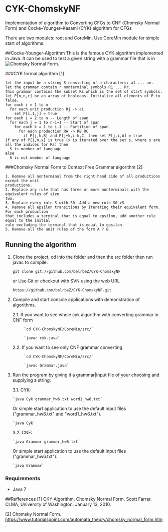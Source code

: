 # CYK-ChomskyNF
Implementation of algorithm to Converting CFGs to CNF (Chomsky Normal Form) and  Cocke–Younger–Kasami (CYK) algorithm for CFGs

There are two modules: root and CoreMin.
Use CoreMin module for simple start of algorithms.

##Cocke-Younger-Algorithm
This is the famous CYK algorithm implemented in Java.
It can be used to test a given string with a grammar file that is in ![Chomsky
Normal Form](https://en.wikipedia.org/wiki/Chomsky_normal_form).

###CYK formal algorithm [1]

	let the input be a string S consisting of n characters: a1 ... an.
	let the grammar contain r nonterminal symbols R1 ... Rr.
	This grammar contains the subset Rs which is the set of start symbols.
	let P[n,n,r] be an array of booleans. Initialize all elements of P to false.
	for each i = 1 to n
	  for each unit production Rj -> ai
	    set P[i,1,j] = true
	for each i = 2 to n -- Length of span
	  for each j = 1 to n-i+1 -- Start of span
	    for each k = 1 to i-1 -- Partition of span
	      for each production RA -> RB RC
	        if P[j,k,B] and P[j+k,i-k,C] then set P[j,i,A] = true
	if any of P[1,n,x] is true (x is iterated over the set s, where s are all the indices for Rs) then
	  S is member of language
	else
	  S is not member of language


###Chomsky Normal Form to Context Free Grammar algorithm [2]

	1. Remove all nonterminal from the right hand side of all productions except the unit
	productions.
	2. Replace any rule that has three or more nonterminals with the equivalent rules of size
	two.
	3. Replace every rule S with S0. Add a new rule S0->S
	4. Remove all epsilon transitions by iterating their equivalent form. For each production
	that includes a terminal that is equal to epsilon, add another rule equal to the initial
	rule excluding the terminal that is equal to epsilon.
	5. Remove all the unit rules of the form A ? B


## Running the algorithm

1. Clone the project, cd into the folder and then the src folder then run javac
   to compile:
   
    `git clone git://github.com/belrbeZ/CYK-ChomskyNF`
   
    or Use Git or checkout with SVN using the web URL 
    
    `https://github.com/belrbeZ/CYK-ChomskyNF.git`
    
2. Compile and start console applications with demonstration of algorithms.

    2.1. If you want to see whole cyk algorithm with converting grammar in CNF form
        
            `cd CYK-ChomskyNF/CoreMin/src/` 
            
            `javac cyk.java`
            
    2.2. If you want to see only CNF grammar converting
        
            `cd CYK-ChomskyNF/CoreMin/src/`
            
            `javac Grammar.java`
        
3. Run the program by giving it a grammar|input file of your choosing and supplying
   a string:
   
   3.1. CYK:

       `java Cyk grammar_hw6.txt word1_hw6.txt`

    Or simple start application to use the default input files ("grammar_hw6.txt" and "word1_hw6.txt").

       `java Cyk`
    
    3.2. CNF:

       `java Grammar grammar_hw6.txt`

    Or simple start application to use the default input files ("grammar_hw6.txt").

       `java Grammar`
    

### Requirements
  - Java 7

##Refferences
[1] CKY Algorithm, Chomsky Normal Form. Scott Farrar. CLMA, University of Washington. January 13, 2010.

[2] Chomsky Normal Form. 
<https://www.tutorialspoint.com/automata_theory/chomsky_normal_form.htm>.